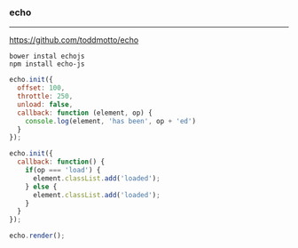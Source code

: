 ### echo
---
https://github.com/toddmotto/echo

```
bower instal echojs
npm install echo-js
```

```js
echo.init({
  offset: 100,
  throttle: 250,
  unload: false,
  callback: function (element, op) {
    console.log(element, 'has been', op + 'ed')
  }
});

echo.init({
  callback: function() {
    if(op === 'load') {
      element.classList.add('loaded');
    } else {
      element.classList.add('loaded');
    }
  }
});

echo.render();
```

```
```

